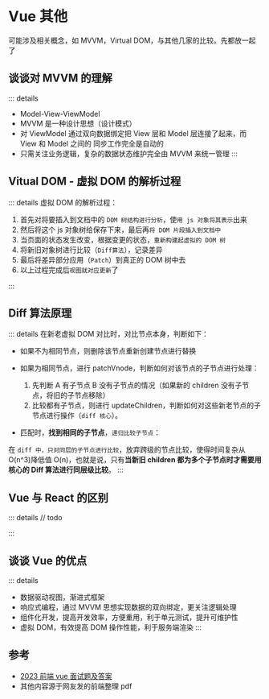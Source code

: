 # Vue 其他

可能涉及相关概念，如 MVVM，Virtual DOM，与其他几家的比较。先都放一起了

## 谈谈对 MVVM 的理解

::: details

- Model-View-ViewModel
- MVVM 是一种设计思想（设计模式）
- 对 ViewModel 通过双向数据绑定把 View 层和 Model 层连接了起来，而 View 和 Model 之间的 同步工作完全是自动的
- 只需关注业务逻辑，复杂的数据状态维护完全由 MVVM 来统一管理
  :::

## Vitual DOM - 虚拟 DOM 的解析过程

::: details 虚拟 DOM 的解析过程：

1. 首先对将要插入到文档中的 `DOM 树结构进行分析`，使`用 js 对象将其表示`出来
2. 然后将这个 js 对象树给保存下来，最后再`将 DOM 片段插入到文档中`
3. 当页面的状态发生改变，根据变更的状态，`重新构建起虚拟的 DOM 树`
4. 将新旧对象树进行比较（`Diff算法`），记录差异
5. 最后将差异部分应用（`Patch`）到真正的 DOM 树中去
6. 以上过程完成后`视图就对应更新`了

:::

## Diff 算法原理

::: details
在新老虚拟 DOM 对比时，对比节点本身，判断如下：

- 如果不为相同节点，则删除该节点重新创建节点进行替换

- 如果为相同节点，进行 patchVnode，判断如何对该节点的子节点进行处理：

  1. 先判断 A 有子节点 B 没有子节点的情况（如果新的 children 没有子节点，将旧的子节点移除）
  2. 比较都有子节点，则进行 updateChildren，判断如何对这些新老节点的子节点进行操作（`diff 核心`）。

- 匹配时，**找到相同的子节点**，`递归比较子节点`：

在 `diff 中，只对同层的子节点进行比较`，放弃跨级的节点比较，使得时间复杂从 O(n^3)降低值 O(n)，也就是说，只有**当新旧 children 都为多个子节点时才需要用核心的 Diff 算法进行同层级比较**。
:::

## Vue 与 React 的区别

::: details // todo

:::

## 谈谈 Vue 的优点

::: details

- 数据驱动视图，渐进式框架
- 响应式编程，通过 MVVM 思想实现数据的双向绑定，更关注逻辑处理
- 组件化开发，提高开发效率，方便重用，利于单元测试，提升可维护性
- 虚拟 DOM，有效提高 DOM 操作性能，利于服务端渲染
  :::

## 参考

- [2023 前端 vue 面试题及答案](https://juejin.cn/post/7204844328111374391)
- 其他内容源于网友发的前端整理 pdf
